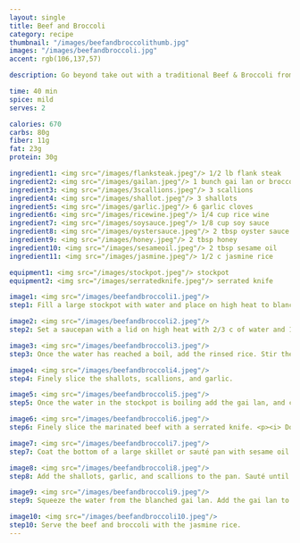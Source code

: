 ```yaml
---
layout: single
title: Beef and Broccoli
category: recipe
thumbnail: "/images/beefandbroccolithumb.jpg"
images: "/images/beefandbroccoli.jpg"
accent: rgb(106,137,57)

description: Go beyond take out with a traditional Beef & Broccoli from Shanghai. Thinly sliced strips of flank steak are stir fried with shallots, garlic, scallions and gai lan and served on top of jasmine rice.

time: 40 min
spice: mild
serves: 2

calories: 670
carbs: 80g
fiber: 11g
fat: 23g
protein: 30g

ingredient1: <img src="/images/flanksteak.jpeg"/> 1/2 lb flank steak
ingredient2: <img src="/images/gailan.jpeg"/> 1 bunch gai lan or broccoli rabe
ingredient3: <img src="/images/3scallions.jpeg"/> 3 scallions
ingredient4: <img src="/images/shallot.jpeg"/> 3 shallots
ingredient5: <img src="/images/garlic.jpeg"/> 6 garlic cloves
ingredient6: <img src="/images/ricewine.jpeg"/> 1/4 cup rice wine
ingredient7: <img src="/images/soysauce.jpeg"/> 1/8 cup soy sauce
ingredient8: <img src="/images/oystersauce.jpeg"/> 2 tbsp oyster sauce
ingredient9: <img src="/images/honey.jpeg"/> 2 tbsp honey
ingredient10: <img src="/images/sesameoil.jpeg"/> 2 tbsp sesame oil
ingredient11: <img src="/images/jasmine.jpeg"/> 1/2 c jasmine rice

equipment1: <img src="/images/stockpot.jpeg"/> stockpot
equipment2: <img src="/images/serratedknife.jpeg"/> serrated knife

image1: <img src="/images/beefandbroccoli1.jpeg"/>
step1: Fill a large stockpot with water and place on high heat to blanch the gai lan.<p> Combine the rice wine, oyster sauce, honey, and tamari in a shallow bowl that is large enough to fit the steak. Place the steak in the bowl and coat with the marinade. Marinade the steak for at least 30 minutes.</p>

image2: <img src="/images/beefandbroccoli2.jpeg"/>
step2: Set a saucepan with a lid on high heat with 2/3 c of water and 1/4 teaspoon of salt. While waiting for the water to boil, place the jasmine rice in a bowl and fill it with water. Swish your hands in the rice until the water becomes cloudy, and then drain. Repeat two more times.

image3: <img src="/images/beefandbroccoli3.jpeg"/>
step3: Once the water has reached a boil, add the rinsed rice. Stir the pot to ensure that the rice is submerged. Cover and reduce the heat to low. Cook the rice for 16 minutes, then remove from heat. Keep the lid on the pot until ready to serve.

image4: <img src="/images/beefandbroccoli4.jpeg"/>
step4: Finely slice the shallots, scallions, and garlic.

image5: <img src="/images/beefandbroccoli5.jpeg"/> 
step5: Once the water in the stockpot is boiling add the gai lan, and cook for 3 minutes to blanch. Transfer to a plate for later use.

image6: <img src="/images/beefandbroccoli6.jpeg"/>
step6: Finely slice the marinated beef with a serrated knife. <p><i> Don't throw away the marinade!</i></p>

image7: <img src="/images/beefandbroccoli7.jpeg"/>
step7: Coat the bottom of a large skillet or sauté pan with sesame oil and place on high heat. Once the oil is very hot, add the steak (in batches) and sear for 1 minute on each side. Transfer the steak to a plate for later use. Reserve any fat in the pan for cooking the shallots and garlic.

image8: <img src="/images/beefandbroccoli8.jpeg"/>
step8: Add the shallots, garlic, and scallions to the pan. Sauté until the they are tender and have browned.

image9: <img src="/images/beefandbroccoli9.jpeg"/>
step9: Squeeze the water from the blanched gai lan. Add the gai lan to the pan along with the marinade. Let the gai lan cook for 4 minutes, and then add the beef. Once the beef has been coated in the pan sauce, remove the pan from heat.

image10: <img src="/images/beefandbroccoli10.jpeg"/>
step10: Serve the beef and broccoli with the jasmine rice.
---
```


